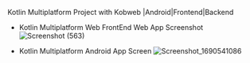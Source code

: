  Kotlin Multiplatform Project with Kobweb |Android|Frontend|Backend

- Kotlin Multiplatform Web FrontEnd Web App Screenshot
![Screenshot (563)](https://github.com/kyodgorbek/kobwebmultiplatform/assets/10762650/1e6b2eff-809d-467a-a284-ae4b79a5db94)

- Kotlin Multiplatform Android App Screen
![Screenshot_1690541086](https://github.com/kyodgorbek/kobwebmultiplatform/assets/10762650/308926b6-9411-4ab3-a46b-981bd2e2a789)

